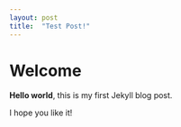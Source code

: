 ```yaml
---
layout: post
title:  "Test Post!"
---
```

# Welcome

**Hello world**, this is my first Jekyll blog post.

I hope you like it!
